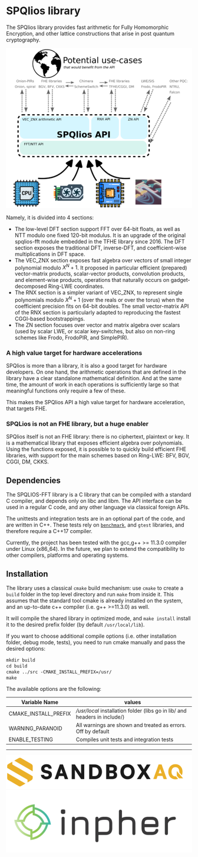 # SPQlios library



The SPQlios library provides fast arithmetic for Fully Homomorphic Encryption, and other lattice constructions that arise in post quantum cryptography.

<img src="docs/api-full.svg">

Namely, it is divided into 4 sections:

* The low-level DFT section support FFT over 64-bit floats, as well as NTT modulo one fixed 120-bit modulus. It is an upgrade of the original spqlios-fft module embedded in the TFHE library since 2016. The DFT section exposes the traditional DFT, inverse-DFT, and coefficient-wise multiplications in DFT space.
* The VEC_ZNX section exposes fast algebra over vectors of small integer polynomial modulo $X^N+1$. It proposed in particular efficient (prepared) vector-matrix products, scalar-vector products, convolution products, and element-wise products, operations that naturally occurs on gadget-decomposed Ring-LWE coordinates.
* The RNX section is a simpler variant of VEC_ZNX, to represent single polynomials modulo $X^N+1$  (over the reals or over the torus) when the coefficient precision fits on 64-bit doubles. The small vector-matrix API of the RNX section is particularly adapted to reproducing the fastest CGGI-based bootstrappings.
* The ZN section focuses over vector and matrix algebra over scalars (used by scalar LWE, or scalar key-switches, but also on non-ring schemes like Frodo, FrodoPIR, and SimplePIR).

### A high value target for hardware accelerations

SPQlios is more than a library, it is also a good target for hardware developers. 
On one hand, the arithmetic operations that are defined in the library have a clear standalone mathematical definition. And at the same time, the amount of work in each operations is sufficiently large so that meaningful functions only require a few of these.

This makes the SPQlios API a high value target for hardware acceleration, that targets FHE.

### SPQLios is not an FHE library, but a huge enabler

SPQlios itself is not an FHE library: there is no ciphertext, plaintext or key. It is a mathematical library that exposes efficient algebra over polynomials. Using the functions exposed, it is possible to to quickly build efficient FHE libraries, with support for the main schemes based on Ring-LWE: BFV, BGV, CGGI, DM, CKKS.


## Dependencies 

The SPQLIOS-FFT library is a C library that can be compiled with a standard C compiler, and depends only on libc and libm. The API 
interface can be used in a regular C code, and any other language via classical foreign APIs. 

The unittests and integration tests are in an optional part of the code, and are written in C++.  These tests rely on 
[```benchmark```](https://github.com/google/benchmark), and ```gtest``` libraries, and therefore require a C++17 compiler.

Currently, the project has been tested with the gcc,g++ >= 11.3.0 compiler under Linux (x86_64). In the future, we plan to
extend the compatibility to other compilers, platforms and operating systems. 


## Installation

The library uses a classical ```cmake``` build mechanism: use ```cmake``` to create a ```build``` folder in the top level directory and run ```make``` from inside it. This assumes that the standard tool cmake is already installed on the system, and an up-to-date c++ compiler (i.e. g++ >=11.3.0) as well.

It will compile the shared library in optimized mode, and ```make install``` install it to the desired prefix folder (by default ```/usr/local/lib```).

If you want to choose additional compile options (i.e. other installation folder, debug mode, tests), you need to run cmake manually and pass the desired options:
```
mkdir build
cd build
cmake ../src -CMAKE_INSTALL_PREFIX=/usr/
make
```
The available options are the following:

| Variable Name        | values                                                       |
| -------------------- | ------------------------------------------------------------ |
| CMAKE_INSTALL_PREFIX | */usr/local* installation folder (libs go in lib/ and headers in include/) |
| WARNING_PARANOID     | All warnings are shown and treated as errors. Off by default |
| ENABLE_TESTING       | Compiles unit tests and integration tests                    |

------

<img src="docs/logo-sandboxaq-black.svg">

<img src="docs/logo-inpher1.png">
